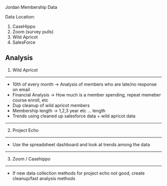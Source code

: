 Jordan Membership Data

Data Location: 
1. CaseHippo
2. Zoom (survey pulls)
3. Wild Apricot
4. SalesForce

Analysis
-----------------------------
1. Wild Apricot
-----------------------------

* 10th of every month -> Analysis of members who are late/no response on email
* Financial Analysis -> How much is a member spending, repeat memeber course enroll, etc
* Dup cleanup of wild apricot members
* Membership length -> 1,2,3 year etc ... length
* Trends using cleaned up salesforce data + wild apricot data

-----------------------------
2. Project Echo
-----------------------------

* Use the spreadsheet dashboard and look at trends among the data

-----------------------------
3. Zoom / Casehippo
-----------------------------

* If new data collection methods for project echo not good, create cleanup/fast analysis methods